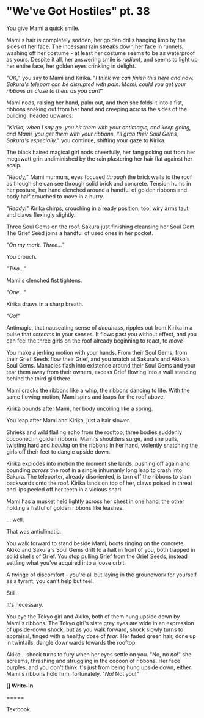 # "We've Got Hostiles" pt. 38

You give Mami a quick smile.

Mami's hair is completely sodden, her golden drills hanging limp by the sides of her face. The incessant rain streaks down her face in runnels, washing off her costume - at least her costume seems to be as waterproof as yours. Despite it all, her answering smile is *radiant*, and seems to light up her entire face, her golden eyes crinkling in delight.

"*OK,*" you say to Mami and Kirika. "*I think we can finish this here and now. Sakura's teleport can be disrupted with pain. Mami, could you get your ribbons as close to them as you can?*"

Mami nods, raising her hand, palm out, and then she folds it into a fist, ribbons snaking out from her hand and creeping across the sides of the building, headed upwards.

"*Kirika, when I say go, you hit them with your antimagic, and keep going, and Mami, you get them with your ribbons. I'll grab their Soul Gems, Sakura's especially,*" you continue, shifting your gaze to Kirika.

The black haired magical girl nods cheerfully, her fang poking out from her megawatt grin undiminished by the rain plastering her hair flat against her scalp.

"*Ready,*" Mami murmurs, eyes focused *through* the brick walls to the roof as though she can see through solid brick and concrete. Tension hums in her posture, her hand clenched around a handful of golden ribbons and body half crouched to move in a hurry.

"*Ready!*" Kirika chirps, crouching in a ready position, too, wiry arms taut and claws flexingly slightly.

Three Soul Gems on the roof. Sakura just finishing cleansing her Soul Gem. The Grief Seed joins a handful of used ones in her pocket.

"*On my mark. Three...*"

You crouch.

"*Two...*"

Mami's clenched fist tightens.

"*One...*"

Kirika draws in a sharp breath.

"*Go!*"

Antimagic, that nauseating sense of *deadness*, ripples out from Kirika in a pulse that *screams* in your senses. It flows past you without effect, and you can feel the three girls on the roof already beginning to react, to *move*-

You make a jerking motion with your hands. From their Soul Gems, from their Grief Seeds flow their Grief, and you snatch at Sakura's and Akiko's Soul Gems. Manacles flash into existence around their Soul Gems and your tear them away from their owners, excess Grief flowing into a wall standing behind the third girl there.

Mami cracks the ribbons like a whip, the ribbons dancing to life. With the same flowing motion, Mami spins and leaps for the roof above.

Kirika bounds after Mami, her body uncoiling like a spring.

You leap after Mami and Kirika, just a hair slower.

Shrieks and wild flailing echo from the rooftop, three bodies suddenly cocooned in golden ribbons. Mami's shoulders surge, and she pulls, twisting hard and *hauling* on the ribbons in her hand, violently snatching the girls off their feet to dangle upside down.

Kirika explodes into motion the moment she lands, pushing off again and bounding *across* the roof in a single inhumanly long leap to crash into Sakura. The teleporter, already disoriented, is torn off the ribbons to slam backwards onto the roof. Kirika lands on top of her, claws poised in threat and lips peeled off her teeth in a vicious snarl.

Mami has a musket held lightly across her chest in one hand, the other holding a fistful of golden ribbons like leashes.

... well.

That was anticlimatic.

You walk forward to stand beside Mami, boots ringing on the concrete. Akiko and Sakura's Soul Gems drift to a halt in front of you, both trapped in solid shells of Grief. You stop pulling Grief from the Grief Seeds, instead settling what you've acquired into a loose orbit.

A twinge of discomfort - you're all but laying in the groundwork for yourself as a tyrant, you can't help but feel.

Still.

It's necessary.

You eye the Tokyo girl and Akiko, both of them hung upside down by Mami's ribbons. The Tokyo girl's slate grey eyes are wide in an expression of upside-down shock, but as you walk forward, shock slowly turns to appraisal, tinged with a healthy dose of *fear*. Her faded green hair, done up in twintails, dangle downwards towards the rooftop.

Akiko... shock turns to fury when her eyes settle on you. "No, no *no*!" she screams, thrashing and struggling in the cocoon of ribbons. Her face purples, and you don't think it's just from being hung upside down, either. Mami's ribbons hold firm, fortunately. "*No!* Not you!"

**\[] Write-in**

\=====​

Textbook.
